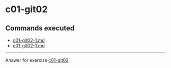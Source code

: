 # c01-git02

## Commands executed

- [c01-git02-1.md](c01-git02-1.md)
- [c01-git02-1.md](c01-git02-2.md)

<!-- Don't change anything below this point-->
<!-- Before commiting, remove both commented lines--> 
***
Answer for exercise [c01-git02](https://github.com/devopsacademyau/academy/blob/23cc1dfa31e85651e3cdc1b0ef38da21518841ba/classes/01class/exercises/c01-git02/README.md)
